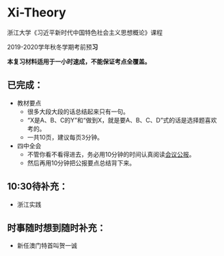 # Xi-Theory
浙江大学《习近平新时代中国特色社会主义思想概论》课程

2019-2020学年秋冬学期考前预**习**

**本复习材料适用于一小时速成，不能保证考点全覆盖。**

## 已完成：
* 教材要点
  * 很多大段大段的话总结起来只有一句。
  * “X是A、B、C的Y”和“做到X，就是要A、B、C、D”式的话是选择题喜欢考的。
  * 一共10页，建议每页3分钟。
* 四中全会
  * 不管你看不看得进去，务必用10分钟的时间认真阅读[会议公报](http://www.xinhuanet.com/politics/2019-10/31/c_1125178024.htm)。
  * 然后再用10分钟把公报要点总结背下来。

## 10:30待补充：
* 浙江实践

## 时事随时想到随时补充：
* 新任澳门特首叫贺一诚